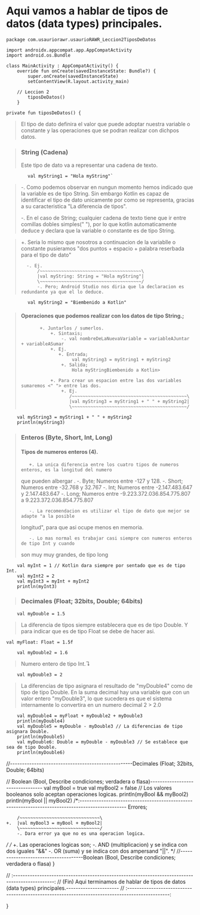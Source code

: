 # Aqui vamos a hablar de tipos de datos (data types) principales.

`package com.usauriorawr.usaurioRAWR_Leccion2TiposDeDatos`

~~~
import androidx.appcompat.app.AppCompatActivity
import android.os.Bundle
~~~

~~~
class MainActivity : AppCompatActivity() {
    override fun onCreate(savedInstanceState: Bundle?) {
        super.onCreate(savedInstanceState)
        setContentView(R.layout.activity_main)

    // Leccion 2
        tiposDeDatos()
    }
~~~

`private fun tiposDeDatos() {`


> El tipo de dato definira el valor que puede adoptar nuestra variable o constante y las operaciones que se podran realizar con dichpos datos.

> ### String (Cadena)
>
>Este tipo de dato va a representar una cadena de texto.

~~~
        val myString1 = "Hola myString"`
~~~

> -. Como podemos observar en nungun momento hemos indicado que la variable es de tipo String.
> Sin embargo Kotlin es capaz de identificar el tipo de dato unicamente por como se representa,
> gracias a su caracteristica "La diferencia de tipos".
>
> -. En el caso de String; cualquier cadena de texto tiene que ir entre comillas dobles simples(" "),
> por lo que kotlin automaticamente deduce y declara que la variable o constante es de tipo String.

> +. Seria lo mismo que nosotros a continuacion de la variablle o constante pusieramos "dos
> puntos + espacio + palabra reserbada para el tipo de dato"
> 
>       -. Ej.
>           /~~~~~~~~~~~~~~~~~~~~~~~~~~~~~~~~~~~~~~\
>           |val myString: String = "Hola myString"|
>           \~~~~~~~~~~~~~~~~~~~~~~~~~~~~~~~~~~~~~~/
>           -. Pero; Android Studio nos diria que la declaracion es redundante ya que el lo deduce.

~~~
        val myString2 = "Biembenido a Kotlin"
~~~

>  #### Operaciones que podemos realizar con los datos de tipo String.;
>            +. Juntarlos / sumerlos.
>                +. Sintaxis;
>                    -. val nombreDeLaNuevaVariable = variableAJuntar + variableASumar
>                +. Ej.
>                   +. Entrada;
>                        val myString3 = myString1 + myString2
>                    +. Salida;
>                        Hola myStringBiembenido a Kotlin>
>                        
>                +. Para crear un espacion entre las dos variables sumaremos <" "> entre las dos.
>                    +. Ej.
>                       /~~~~~~~~~~~~~~~~~~~~~~~~~~~~~~~~~~~~~~~~~~~\
>                       |val myString3 = myString1 + " " + myString2|
>                       \~~~~~~~~~~~~~~~~~~~~~~~~~~~~~~~~~~~~~~~~~~~/

~~~
    val myString3 = myString1 + " " + myString2
    println(myString3)
~~~


> ### Enteros (Byte, Short, Int, Long)
>
> #### Tipos de numeros enteros (4).
> 
>        +. La unica diferencia entre los cuatro tipos de numeros enteros, es la longitud del numero
> que pueden albergar .
>            -. Byte; Numeros entre -127 y 128.
>            -. Short; Numeros entre -32.768 y 32.767
>            -. Int; Numeros entre -2.147.483.647 y 2.147.483.647
>            -. Long; Numeros entre -9.223.372.036.854.775.807 a 9.223.372.036.854.775.807
>
>        -. La recomendacion es utilizar el tipo de dato que mejor se adapte "a la posible
> longitud", para que asi ocupe menos en memoria.
>
>        -. Lo mas normal es trabajar casi siempre con numeros enteros de tipo Int y cuando
>son muy muy grandes, de tipo long

~~~
    val myInt = 1 // Kotlin dara siempre por sentado que es de tipo Int.
    val myInt2 = 2
    val myInt3 = myInt + myInt2
    println(myInt3)
~~~


> ### Decimales (Float; 32bits, Double; 64bits)
    
~~~
    val myDouble = 1.5
~~~

> La diferencia de tipos siempre establecera que es de tipo Double.
> Y para indicar que es de tipo Float se debe de hacer asi.
    
~~~
val myFloat: Float = 1.5f
~~~
    
~~~
    val myDouble2 = 1.6
~~~
    
> Numero entero de tipo Int.↴
    
~~~
    val myDouble3 = 2
~~~
    
> La diferencias de tipo asignara el resultado de "myDouble4" como de tipo de tipo Double.
> En la suma decimal hay una variable que con un valor entero "myDouble3", lo que
> sucedera es que el sistema internamente lo convertira en un numero decimal 2 > 2.0
    
~~~
    val myDouble4 = myFloat + myDouble2 + myDouble3
    println(myDouble4)
    val myDouble5 = myDouble - myDouble3 // La diferencias de tipo asignara Double.
    println(myDouble5)
    val myDouble6: Double = myDouble - myDouble3 // Se establece que sea de tipo Double.
    println(myDouble6)
~~~

//---------------------------------------------------Decimales (Float; 32bits, Double; 64bits) <Fin>

// <Inicio> Boolean (Bool, Describe condiciones; verdadera o flasa)---------------------------------
    val myBool = true
    val myBool2 = false
    // Los valores booleanos solo aceptan operaciones logicas.
    println(myBool && myBool2)
    println(myBool || myBool2)
/*:-------------------------------------------------------------------------------------------------
Errores;

        /~~~~~~~~~~~~~~~~~~~~~~~~~~~~~~\
    +.  |val myBool3 = myBool + myBool2|
        \~~~~~~~~~~~~~~~~~~~~~~~~~~~~~~/
        -. Dara error ya que no es una operacion logica.
 */
/*
    +. Las operaciones logicas son;
        -. AND (multiplicacion) y se indica con dos iguales "&&"
        -. OR (suma) y se indica con dos ampersand "||".
 */
//-------------------------------------Boolean (Bool, Describe condiciones; verdadera o flasa) <Fin>
}

// :-----------------------------------------------------------------------------------------------:
// (Fin) Aqui terminamos de hablar de tipos de datos (data types) principales.----------------------
// :-----------------------------------------------------------------------------------------------:



}
